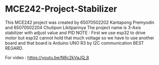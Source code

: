 # MCE242-Project-Stabilizer
This MCE242 project was created by 65070502202 Kantapong Premyodin and 65070502204 Chutipon Likitparinya
The project name is 3-Axis stabilizer with adjust value and PID
NOTE : First we use esp32 to drive motor but esp32 cannot hold that much voltage so we have to use another board 
and that board is Arduino UNO R3 by I2C communication
BEST REGARD. 

For video : 
https://youtu.be/N8c2kVaJQ_8 
